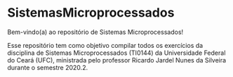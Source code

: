 # SistemasMicroprocessados

Bem-vindo(a) ao repositório de Sistemas Microprocessados!

Esse repositório tem como objetivo compilar todos os exercícios da disciplina de Sistemas Microprocessados (TI0144) da Universidade Federal do Ceará (UFC), ministrada pelo professor Ricardo Jardel Nunes da Silveira durante o semestre 2020.2.